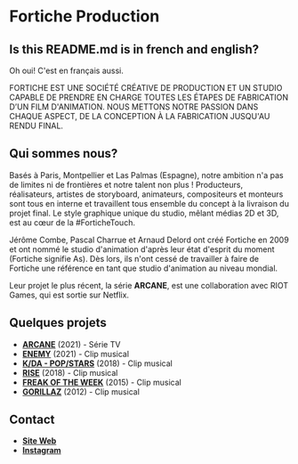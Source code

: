 # Fortiche Production

## Is this README.md is in french and english?

Oh oui! C'est en français aussi.

FORTICHE EST UNE SOCIÉTÉ CRÉATIVE DE PRODUCTION ET UN STUDIO CAPABLE DE PRENDRE EN CHARGE TOUTES LES ÉTAPES DE
FABRICATION D’UN FILM D'ANIMATION. NOUS METTONS NOTRE PASSION DANS CHAQUE ASPECT, DE LA CONCEPTION À LA
FABRICATION JUSQU'AU RENDU FINAL.

## Qui sommes nous?

Basés à Paris, Montpellier et Las Palmas (Espagne), notre ambition n'a pas de limites ni de frontières et notre talent non plus ! Producteurs, réalisateurs, artistes de storyboard, animateurs, compositeurs et monteurs sont tous en interne et travaillent tous ensemble du concept à la livraison du projet final. Le style graphique unique du studio, mêlant médias 2D et 3D, est au cœur de la #ForticheTouch.

Jérôme Combe, Pascal Charrue et Arnaud Delord ont créé Fortiche en 2009 et ont nommé le studio d'animation d'après leur état d'esprit du moment (Fortiche signifie As). Dès lors, ils n'ont cessé de travailler à faire de Fortiche une référence en tant que studio d'animation au niveau mondial.

Leur projet le plus récent, la série **ARCANE**, est une collaboration avec RIOT Games, qui est sortie sur Netflix.

## Quelques projets

- **[ARCANE](https://www.youtube.com/watch?v=32oT-CWJOC0)** (2021) - Série TV
- **[ENEMY](https://www.youtube.com/watch?v=F5tSoaJ93ac)** (2021) - Clip musical
- **[K/DA - POP/STARS](https://www.youtube.com/watch?v=UOxkGD8qRB4)** (2018) - Clip musical
- **[RISE](https://www.youtube.com/watch?v=fB8TyLTD7EE)** (2018) - Clip musical
- **[FREAK OF THE WEEK](https://www.youtube.com/watch?v=vvHTtjQCj8I)** (2015) - Clip musical
- **[GORILLAZ](https://www.youtube.com/watch?v=pes5dI-BDEg)** (2012) - Clip musical

## Contact

- **[Site Web](https://www.forticheprod.com/)**
- **[Instagram](https://www.instagram.com/forticheprod/)**
